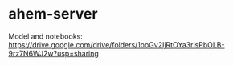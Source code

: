 # ahem-server

Model and notebooks: https://drive.google.com/drive/folders/1ooGv2IjRtOYa3rlsPbOLB-9rz7N6WJ2w?usp=sharing
